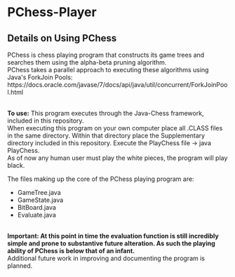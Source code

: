 # PChess-Player
<h2>Details on Using PChess</h2>
<p>
PChess is chess playing program that constructs its game trees and searches them using the alpha-beta pruning algorithm. <br>
PChess takes a parallel approach to executing these algorithms using Java's ForkJoin Pools:<br> https://docs.oracle.com/javase/7/docs/api/java/util/concurrent/ForkJoinPool.html    <br><br>
  
<b>To use:</b> This program executes through the Java-Chess framework, included in this repository.<br>
When executing this program on your own computer place all .CLASS files in the same directory. Within that directory place the Supplementary directory included in this repository. Execute the PlayChess file -> java PlayChess.<br> As of now any human user must play the white pieces, the program will play black.<br>

The files making up the core of the PChess playing program are:
<ul>
  <li>GameTree.java</li>
  <li>GameState.java</li>
  <li>BitBoard.java</li>
  <li>Evaluate.java</li>
</ul>

<br>
<b>Important: At this point in time the evaluation function is still incredibly simple and prone to substantive future alteration. As such the playing ability of PChess is below that of an infant.</b>

<br>
Additional future work in improving and documenting the program is planned. 
</p>  
